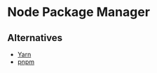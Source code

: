 # Node Package Manager

## Alternatives

* [Yarn](https://yarnpkg.com/)
* [pnpm](https://pnpm.js.org/)
